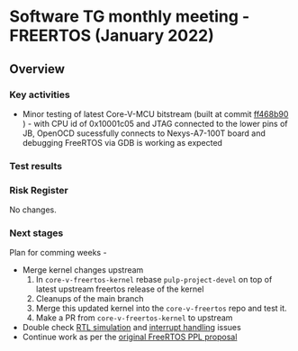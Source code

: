 # Software TG monthly meeting - FREERTOS (January 2022)
## Overview

### Key activities
* Minor testing of latest Core-V-MCU bitstream (built at commit [ff468b90](https://github.com/openhwgroup/core-v-mcu/commit/ff468b90) ) - with CPU id of 0x10001c05 and JTAG connected to the lower pins of JB, OpenOCD sucessfully connects to Nexys-A7-100T board and debugging FreeRTOS via GDB is working as expected

### Test results

### Risk Register

No changes.

### Next stages
Plan for comming weeks -

* Merge kernel changes upstream
  1. In `core-v-freertos-kernel` rebase `pulp-project-devel` on top of latest
     upstream freertos release of the kernel
  2. Cleanups of the main branch
  3. Merge this updated kernel into the `core-v-freertos` repo  and test it.
  4. Make a PR from `core-v-freertos-kernel` to upstream
* Double check [RTL simulation](https://github.com/openhwgroup/core-v-mcu/issues/149) and
  [interrupt handling](https://github.com/openhwgroup/core-v-mcu/issues/115) issues
* Continue work as per the [original FreeRTOS PPL
  proposal](https://github.com/openhwgroup/core-v-docs/blob/master/program/Project%20Descriptions%20and%20Plans/Free%20RTOS/core-v-free-rtos-ppl.md)
